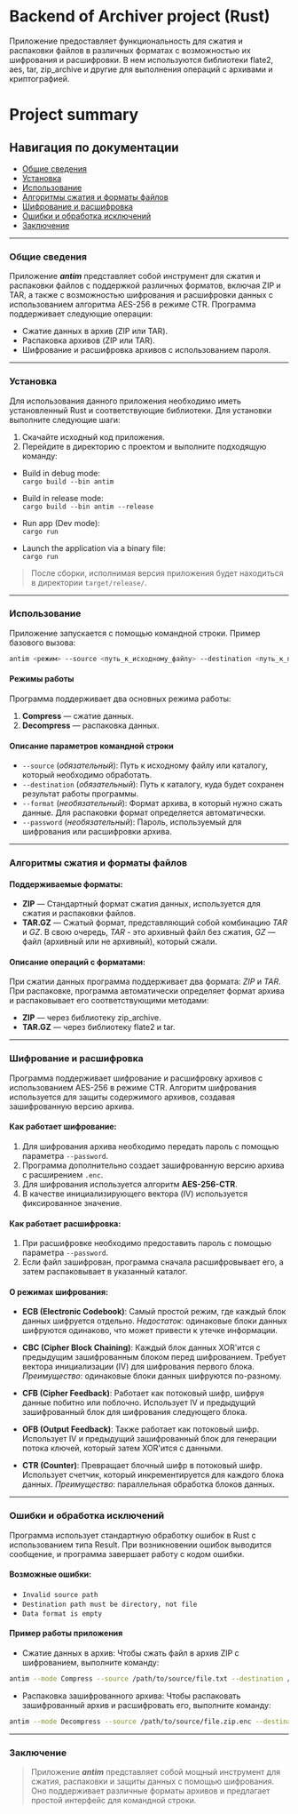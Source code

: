 # Backend of Archiver project (Rust)

Приложение предоставляет функциональность для сжатия и распаковки файлов в различных форматах с возможностью их шифрования и расшифровки. В нем используются библиотеки flate2, aes, tar, zip_archive и другие для выполнения операций с архивами и криптографией.


# Project summary

## Навигация по документации
- [Общие сведения](#общие-сведения) 
- [Установка](#установка) 
- [Использование](#использование) 
- [Алгоритмы сжатия и форматы файлов](#алгоритмы-сжатия-и-форматы-файлов) 
- [Шифрование и расшифровка](#шифрование-и-расшифровка) 
- [Ошибки и обработка исключений](#ошибки-и-обработка-исключений) 
- [Заключение](#заключение) 


-----

### Общие сведения
Приложение ***antim*** представляет собой инструмент для сжатия и распаковки файлов с поддержкой различных форматов, включая ZIP и TAR, а также с возможностью шифрования и расшифровки данных с использованием алгоритма AES-256 в режиме CTR. Программа поддерживает следующие операции:

- Сжатие данных в архив (ZIP или TAR).
- Распаковка архивов (ZIP или TAR).
- Шифрование и расшифровка архивов с использованием пароля.

-----

### Установка
Для использования данного приложения необходимо иметь установленный Rust и соответствующие библиотеки. Для установки выполните следующие шаги:

1. Скачайте исходный код приложения.
2. Перейдите в директорию с проектом и выполните подходящую команду:

- Build in debug mode: \
```cargo build --bin antim```

- Build in release mode: \
```cargo build --bin antim --release```

- Run app (Dev mode): \
```cargo run```

- Launch the application via a binary file: \
```cargo run```

> После сборки, исполнимая версия приложения будет находиться в директории ```target/release/```.

-----

### Использование
Приложение запускается с помощью командной строки. Пример базового вызова:

```sh
antim <режим> --source <путь_к_исходному_файлу> --destination <путь_к_папке_назначения> [--format <формат>] [--password <пароль>]
```

#### Режимы работы
Программа поддерживает два основных режима работы:

1. **Compress** — сжатие данных.
2. **Decompress** — распаковка данных.

#### Описание параметров командной строки
- ```--source``` (*обязательный*): Путь к исходному файлу или каталогу, который необходимо обработать.
- ```--destination``` (*обязательный*): Путь к каталогу, куда будет сохранен результат работы программы.
- ```--format``` (*необязательный*): Формат архива, в который нужно сжать данные. Для распаковки формат определяется автоматически.
- ``--password`` (*необязательный*): Пароль, используемый для шифрования или расшифровки архива.

-----

### Алгоритмы сжатия и форматы файлов

#### Поддерживаемые форматы:
- **ZIP** — Стандартный формат сжатия данных, используется для сжатия и распаковки файлов.
- **TAR.GZ** — Сжатый формат, представляющий собой комбинацию *TAR* и *GZ*. В свою очередь, *TAR* - это архивный файл без сжатия, *GZ* — файл (архивный или не архивный), который сжали.

#### Описание операций с форматами:
При сжатии данных программа поддерживает два формата: *ZIP* и *TAR*.
При распаковке, программа автоматически определяет формат архива и распаковывает его соответствующими методами:
- **ZIP** — через библиотеку zip_archive.
- **TAR.GZ** — через библиотеку flate2 и tar.

-----

### Шифрование и расшифровка
Программа поддерживает шифрование и расшифровку архивов с использованием AES-256 в режиме CTR. Алгоритм шифрования используется для защиты содержимого архивов, создавая зашифрованную версию архива.

#### Как работает шифрование:
1. Для шифрования архива необходимо передать пароль с помощью параметра ```--password```.
2. Программа дополнительно создает зашифрованную версию архива с расширением ```.enc```.
3. Для шифрования используется алгоритм **AES-256-CTR**.
4. В качестве инициализирующего вектора (IV) используется фиксированное значение.

#### Как работает расшифровка:
1. При расшифровке необходимо предоставить пароль с помощью параметра ```--password```.
2. Если файл зашифрован, программа сначала расшифровывает его, а затем распаковывает в указанный каталог.

#### О режимах шифрования:
- **ECB (Electronic Codebook)**:
Самый простой режим, где каждый блок данных шифруется отдельно. *Недостаток*: одинаковые блоки данных шифруются одинаково, что может привести к утечке информации.

- **CBC (Cipher Block Chaining)**:
Каждый блок данных XOR'ится с предыдущим зашифрованным блоком перед шифрованием. Требует вектора инициализации (IV) для шифрования первого блока. *Преимущество*: одинаковые блоки данных шифруются по-разному.

- **CFB (Cipher Feedback)**:
Работает как потоковый шифр, шифруя данные побитно или поблочно. Использует IV и предыдущий зашифрованный блок для шифрования следующего блока.

- **OFB (Output Feedback)**:
Также работает как потоковый шифр. Использует IV и предыдущий зашифрованный блок для генерации потока ключей, который затем XOR'ится с данными.

- **CTR (Counter)**:
Превращает блочный шифр в потоковый шифр. Использует счетчик, который инкрементируется для каждого блока данных.
*Преимущество*: параллельная обработка блоков данных.

-----

### Ошибки и обработка исключений
Программа использует стандартную обработку ошибок в Rust с использованием типа Result. При возникновении ошибок выводится сообщение, и программа завершает работу с кодом ошибки.

#### Возможные ошибки:
- ```Invalid source path```
- ```Destination path must be directory, not file```
- ```Data format is empty```


#### Пример работы приложения
- Сжатие данных в архив: Чтобы сжать файл в архив ZIP с шифрованием, выполните команду:
```sh
antim --mode Compress --source /path/to/source/file.txt --destination /path/to/destination --format zip --password my_secret_password
```

- Распаковка зашифрованного архива: Чтобы распаковать зашифрованный архив и расшифровать его, выполните команду:
```sh
antim --mode Decompress --source /path/to/source/file.zip.enc --destination /path/to/destination --password my_secret_password
```

-----

### Заключение
>Приложение ***antim*** представляет собой мощный инструмент для сжатия, распаковки и защиты данных с помощью шифрования. Оно поддерживает различные форматы архивов и предлагает простой интерфейс для командной строки.

